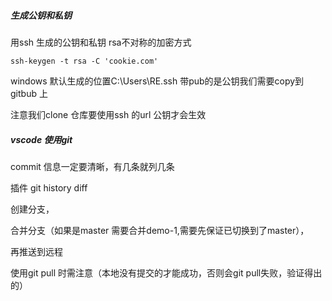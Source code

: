 ##### 生成公钥和私钥

用ssh 生成的公钥和私钥  rsa不对称的加密方式

```
ssh-keygen -t rsa -C 'cookie.com'
```

  windows 默认生成的位置C:\Users\RE\.ssh  带pub的是公钥我们需要copy到gitbub 上

注意我们clone  仓库要使用ssh 的url   公钥才会生效



##### vscode 使用git

commit  信息一定要清晰，有几条就列几条

插件 git history diff

创建分支，

合并分支（如果是master 需要合并demo-1,需要先保证已切换到了master），

再推送到远程

使用git pull 时需注意（本地没有提交的才能成功，否则会git pull失败，验证得出的） 